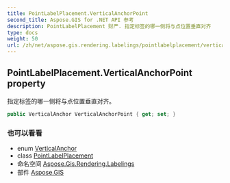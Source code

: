 ```yaml
---
title: PointLabelPlacement.VerticalAnchorPoint
second_title: Aspose.GIS for .NET API 参考
description: PointLabelPlacement 财产. 指定标签的哪一侧将与点位置垂直对齐
type: docs
weight: 50
url: /zh/net/aspose.gis.rendering.labelings/pointlabelplacement/verticalanchorpoint/
---
```

## PointLabelPlacement.VerticalAnchorPoint property

指定标签的哪一侧将与点位置垂直对齐。

```csharp
public VerticalAnchor VerticalAnchorPoint { get; set; }
```

### 也可以看看

* enum [VerticalAnchor](../../../aspose.gis.rendering.symbolizers/verticalanchor/)
* class [PointLabelPlacement](../)
* 命名空间 [Aspose.Gis.Rendering.Labelings](../../pointlabelplacement/)
* 部件 [Aspose.GIS](../../../)


